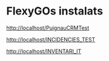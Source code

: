 # FlexyGOs instalats

[http://localhost/PuignauCRMTest](http://localhost/PuignauCRMTest)

[http://localhost/INCIDENCIES_TEST](http://localhost/INCIDENCIES_TEST)

[http://localhost/INVENTARI_IT](http://localhost/INVENTARI_IT)
